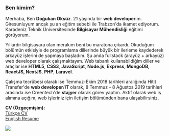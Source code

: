 ### Ben kimim?

Merhaba, Ben  **Doğukan Öksüz**. 21 yaşında bir  **web developer**im. Giresunluyum ancak şu an eğitim sebebi ile Trabzon'da ikamet ediyorum. Karadeniz Teknik Üniversitesinde  **Bilgisayar Mühendisliği**  eğitimi görüyorum.

Yıllardır bilgisayara olan merakım beni bu maratona çıkardı. Okuduğum bölümün etkisiyle de programlama dillerinde büyük bir ilerleme kaydederek arkayüz işlerini de yapmaya başladım. Şu anda fullstack (arayüz + arkayüz) web developer olarak çalışmaktayım. Web tabanlı kullanabildiğim diller ve araçlar ise  **HTML5**,  **CSS3**,  **JavaScript**,  **Node.js**,  **Express, MongoDB, ReactJS, NextJS**,  **PHP**,  **Laravel**.

Çalışma tecrübesi olarak ise Temmuz-Ekim 2018 tarihleri aralığında Hitit Transfer'de  **web developer**/**IT**  olarak, 8 Temmuz - 8 Ağustos 2019 tarihleri arasında ise Creentech'de  **stajyer**  olarak görev yaptım. Aktif olarak web iş alımına açığım, web işleriniz için iletişim bölümünden bana ulaşabilirsiniz.

**CV (Özgeçmişim):**  
[Türkçe CV](https://dogukan.dev/documents/1/6027af712fd01.pdf)  
[English Resume](https://dogukan.dev/documents/1/Do%C4%9Fukan's%20Resume.pdf)

<a href="https://dogukan.dev">
  <img align="center" src="https://github-readme-stats.vercel.app/api?username=dogukanoksuz&layout=compact" />
</a>
